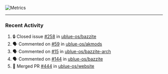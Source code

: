 ![Metrics](https://metrics.lecoq.io/KyleGospo?template=classic&base=header%2C%20activity%2C%20community%2C%20repositories%2C%20metadata&base.indepth=false&base.hireable=false&base.skip=false&config.timezone=America%2FLos_Angeles)

---
### Recent Activity
<!--START_SECTION:activity-->
1. 🔒 Closed issue [#258](https://github.com/ublue-os/bazzite/issues/258) in [ublue-os/bazzite](https://github.com/ublue-os/bazzite)
2. 🗣 Commented on [#59](https://github.com/ublue-os/akmods/issues/59#issuecomment-1710803451) in [ublue-os/akmods](https://github.com/ublue-os/akmods)
3. 🗣 Commented on [#15](https://github.com/ublue-os/bazzite-arch/issues/15#issuecomment-1710362671) in [ublue-os/bazzite-arch](https://github.com/ublue-os/bazzite-arch)
4. 🗣 Commented on [#144](https://github.com/ublue-os/bazzite/issues/144#issuecomment-1709557512) in [ublue-os/bazzite](https://github.com/ublue-os/bazzite)
5. 🎉 Merged PR [#444](https://github.com/ublue-os/website/pull/444) in [ublue-os/website](https://github.com/ublue-os/website)
<!--END_SECTION:activity-->
